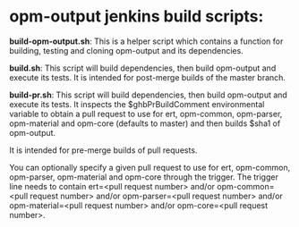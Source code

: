 # opm-output jenkins build scripts:

**build-opm-output.sh**:
This is a helper script which contains a function for building,
testing and cloning opm-output and its dependencies.

**build.sh**:
This script will build dependencies, then build opm-output and execute its tests.
It is intended for post-merge builds of the master branch.

**build-pr.sh**:
This script will build dependencies, then build opm-output and execute its tests.
It inspects the $ghbPrBuildComment environmental variable to obtain a pull request
to use for ert, opm-common, opm-parser, opm-material and
opm-core (defaults to master) and then builds $sha1 of opm-output.

It is intended for pre-merge builds of pull requests.

You can optionally specify a given pull request to use for ert, opm-common,
opm-parser, opm-material and opm-core through the trigger.
The trigger line needs to contain ert=&lt;pull request number&gt; and/or
opm-common=&lt;pull request number&gt; and/or opm-parser=&lt;pull request number&gt;
and/or opm-material=&lt;pull request number&gt; and/or opm-core=&lt;pull request number&gt;.
